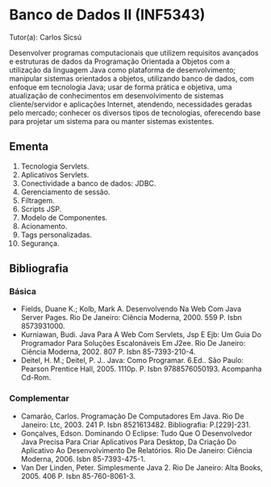 # Banco de Dados II (INF5343)

Tutor(a): Carlos Sicsú

Desenvolver programas computacionais que utilizem requisitos avançados e estruturas de dados da Programação Orientada a Objetos com a utilização da linguagem Java como plataforma de desenvolvimento; manipular sistemas orientados a objetos, utilizando banco de dados, com enfoque em tecnologia Java; usar de forma prática e objetiva, uma atualização de conhecimentos em desenvolvimento de sistemas cliente/servidor e aplicações Internet, atendendo, necessidades geradas pelo mercado; conhecer os diversos tipos de tecnologias, oferecendo base para projetar um sistema para ou manter sistemas existentes.

## Ementa

1. Tecnologia Servlets.
2. Aplicativos Servlets.
3. Conectividade a banco de dados: JDBC.
4. Gerenciamento de sessão.
5. Filtragem.
6. Scripts JSP.
7. Modelo de Componentes.
8. Acionamento.
9. Tags personalizadas.
10. Segurança.

## Bibliografia

### Básica

- Fields, Duane K.; Kolb, Mark A. Desenvolvendo Na Web Com Java Server Pages. Rio De Janeiro: Ciência Moderna, 2000. 559 P. Isbn 8573931000.
- Kurniawan, Budi. Java Para A Web Com Servlets, Jsp E Ejb: Um Guia Do Programador Para Soluções Escalonáveis Em J2ee. Rio De Janeiro: Ciência Moderna, 2002. 807 P. Isbn 85-7393-210-4.
- Deitel, H. M.; Deitel, P. J.. Java: Como Programar. 6.Ed.. São Paulo: Pearson Prentice Hall, 2005. 1110p. P. Isbn 9788576050193. Acompanha Cd-Rom.

### Complementar

- Camarão, Carlos. Programação De Computadores Em Java. Rio De Janeiro: Ltc, 2003. 241 P. Isbn 8521613482. Bibliografia: P.[229]-231.
- Gonçalves, Edson. Dominando O Eclipse: Tudo Que O Desenvolvedor Java Precisa Para Criar Aplicativos Para Desktop, Da Criação Do Aplicativo Ao Desenvolvimento De Relatórios. Rio De Janeiro: Ciência Moderna, 2006. Isbn 85-7393-475-1.
- Van Der Linden, Peter. Simplesmente Java 2. Rio De Janeiro: Alta Books, 2005. 406 P. Isbn 85-760-8061-3.
